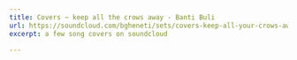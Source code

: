 ```yaml
---
title: Covers ~ keep all the crows away - Banti Buli
url: https://soundcloud.com/bgheneti/sets/covers-keep-all-your-crows-away
excerpt: a few song covers on soundcloud

---
```

